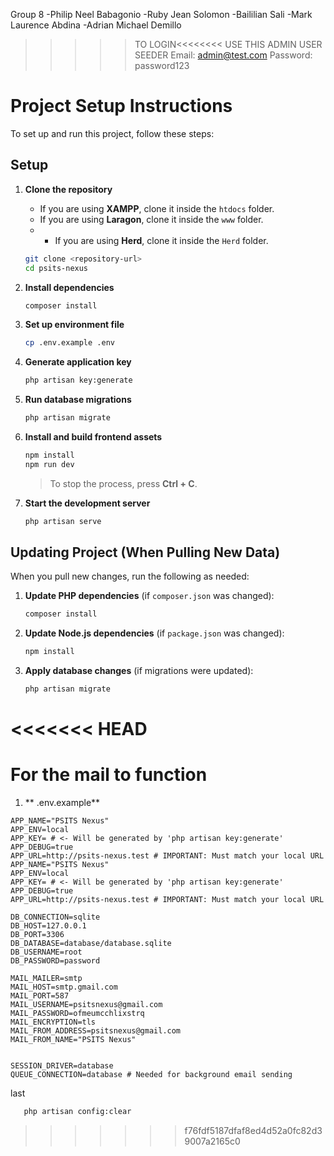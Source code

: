 Group 8
-Philip Neel Babagonio
-Ruby Jean Solomon
-Baililian Sali
-Mark Laurence Abdina
-Adrian Michael Demillo

  >>>>>TO LOGIN<<<<<<<<
USE THIS ADMIN USER SEEDER
>>>>>Email: admin@test.com
>>>>>Password: password123

# Project Setup Instructions

To set up and run this project, follow these steps:

## Setup

1. **Clone the repository**
   - If you are using **XAMPP**, clone it inside the `htdocs` folder.
   - If you are using **Laragon**, clone it inside the `www` folder.
   - - If you are using **Herd**, clone it inside the `Herd` folder.
   ```bash
   git clone <repository-url>
   cd psits-nexus
   ```

2. **Install dependencies**
   ```bash
   composer install
   ```

3. **Set up environment file**
   ```bash
   cp .env.example .env
   ```

4. **Generate application key**
   ```bash
   php artisan key:generate
   ```

5. **Run database migrations**
   ```bash
   php artisan migrate
   ```

6. **Install and build frontend assets**
   ```bash
   npm install
   npm run dev
   ```
   > To stop the process, press **Ctrl + C**.

7. **Start the development server**
   ```bash
   php artisan serve
   ```

## Updating Project (When Pulling New Data)

When you pull new changes, run the following as needed:

1. **Update PHP dependencies** (if `composer.json` was changed):
   ```bash
   composer install
   ```

2. **Update Node.js dependencies** (if `package.json` was changed):
   ```bash
   npm install
   ```

3. **Apply database changes** (if migrations were updated):
   ```bash
   php artisan migrate
   ```
<<<<<<< HEAD
=======

   
# For the mail to function
   
1. ** .env.example**
```.env
APP_NAME="PSITS Nexus"
APP_ENV=local
APP_KEY= # <- Will be generated by 'php artisan key:generate'
APP_DEBUG=true
APP_URL=http://psits-nexus.test # IMPORTANT: Must match your local URL
APP_NAME="PSITS Nexus"
APP_ENV=local
APP_KEY= # <- Will be generated by 'php artisan key:generate'
APP_DEBUG=true
APP_URL=http://psits-nexus.test # IMPORTANT: Must match your local URL

DB_CONNECTION=sqlite
DB_HOST=127.0.0.1
DB_PORT=3306
DB_DATABASE=database/database.sqlite
DB_USERNAME=root
DB_PASSWORD=password

MAIL_MAILER=smtp
MAIL_HOST=smtp.gmail.com
MAIL_PORT=587
MAIL_USERNAME=psitsnexus@gmail.com
MAIL_PASSWORD=ofmeumcchlixstrq 
MAIL_ENCRYPTION=tls
MAIL_FROM_ADDRESS=psitsnexus@gmail.com
MAIL_FROM_NAME="PSITS Nexus"


SESSION_DRIVER=database
QUEUE_CONNECTION=database # Needed for background email sending
```
last 
``` bash
   php artisan config:clear
```
>>>>>>> f76fdf5187dfaf8ed4d52a0fc82d39007a2165c0
